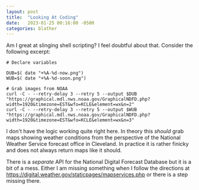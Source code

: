 ```yaml
---
layout: post
title:  "Looking At Coding"
date:   2023-01-25 00:16:00 -0500
categories: blather
---
```


Am I great at slinging shell scripting?  I feel doubtful about that.  Consider the following excerpt:

~~~
# Declare variables

DUB=$( date "+%A-%d-now.png")
WUB=$( date "+%A-%d-soon.png")

# Grab images from NOAA
curl -C - --retry-delay 3 --retry 5 --output $DUB "https://graphical.mdl.nws.noaa.gov/GraphicalNDFD.php?width=1920&timezone=EST&wfo=KCLE&element=wx&n=2"
curl -C - --retry-delay 3 --retry 5 --output $WUB "https://graphical.mdl.nws.noaa.gov/GraphicalNDFD.php?width=1920&timezone=EST&wfo=KCLE&element=wx&n=3"
~~~

I don't have the logic working quite right here.  In theory this *should* grab maps showing weather conditions from the perspective of the National Weather Service forecast office in Cleveland.  In practice it is rather finicky and does not always return maps like it should.  

There is a *separate* API for the National Digital Forecast Database but it is a bit of a mess.  Either I am missing something when I follow the directions at <https://digital.weather.gov/staticpages/mapservices.php> or there is a step missing there.